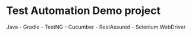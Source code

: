# Test Automation Demo project
Java - Gradle - TestNG - Cucumber - RestAssured - Selenium WebDriver


